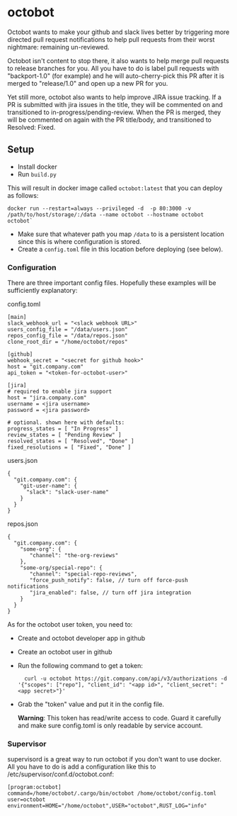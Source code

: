 octobot
=======

Octobot wants to make your github and slack lives better by triggering
more directed pull request notifications to help pull requests from their
worst nightmare: remaining un-reviewed.

Octobot isn't content to stop there, it also wants to help merge pull requests
to release branches for you. All you have to do is label pull requests with
"backport-1.0" (for example) and he will auto-cherry-pick this PR after it is
merged to "release/1.0" and open up a new PR for you.

Yet still more, octobot also wants to help improve JIRA issue tracking.
If a PR is submitted with jira issues in the title, they will be commented on and
transitioned to in-progress/pending-review. When the PR is merged, they will be
commented on again with the PR title/body, and transitioned to Resolved: Fixed.

Setup
-----

- Install docker
- Run `build.py`

This will result in docker image called `octobot:latest` that you can deploy as follows:

    docker run --restart=always --privileged -d  -p 80:3000 -v /path/to/host/storage/:/data --name octobot --hostname octobot octobot`

* Make sure that whatever path you map `/data` to is a persistent location since this is where configuration is stored.
* Create a `config.toml` file in this location before deploying (see below).

### Configuration

There are three important config files. Hopefully these examples will be sufficiently explanatory:

config.toml

    [main]
    slack_webhook_url = "<slack webhook URL>"
    users_config_file = "/data/users.json"
    repos_config_file = "/data/repos.json"
    clone_root_dir = "/home/octobot/repos"

    [github]
    webhook_secret = "<secret for github hook>"
    host = "git.company.com"
    api_token = "<token-for-octobot-user>"

    [jira]
    # required to enable jira support
    host = "jira.company.com"
    username = <jira username>
    password = <jira password>

    # optional. shown here with defaults:
    progress_states = [ "In Progress" ]
    review_states = [ "Pending Review" ]
    resolved_states = [ "Resolved", "Done" ]
    fixed_resolutions = [ "Fixed", "Done" ]


users.json

    {
      "git.company.com": {
        "git-user-name": {
          "slack": "slack-user-name"
        }
      }
    }

repos.json

    {
      "git.company.com": {
        "some-org": {
           "channel": "the-org-reviews"
        },
        "some-org/special-repo": {
           "channel": "special-repo-reviews",
           "force_push_notify": false, // turn off force-push notifications
           "jira_enabled": false, // turn off jira integration
        }
      }
    }

As for the octobot user token, you need to:

- Create and octobot developer app in github
- Create an octobot user in github
- Run the following command to get a token:

        curl -u octobot https://git.company.com/api/v3/authorizations -d '{"scopes": ["repo"], "client_id": "<app id>", "client_secret": "<app secret>"}'

- Grab the "token" value and put it in the config file.

  **Warning**: This token has read/write access to code. Guard it carefully and make sure config.toml is only readable by service account.


### Supervisor

supervisord is a great way to run octobot if you don't want to use docker.
All you have to do is add a configuration like this to /etc/supervisor/conf.d/octobot.conf:

    [program:octobot]
    command=/home/octobot/.cargo/bin/octobot /home/octobot/config.toml
    user=octobot
    environment=HOME="/home/octobot",USER="octobot",RUST_LOG="info"


